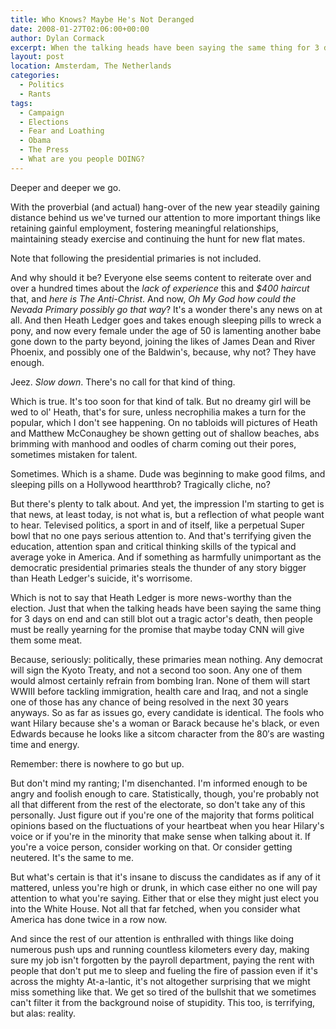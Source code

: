 ```yaml
---
title: Who Knows? Maybe He's Not Deranged
date: 2008-01-27T02:06:00+00:00
author: Dylan Cormack
excerpt: When the talking heads have been saying the same thing for 3 days on end and can still blot out a tragic actor's death, then people must be really yearning for the promise that maybe today CNN will give them some meat.
layout: post
location: Amsterdam, The Netherlands
categories:
  - Politics
  - Rants
tags:
  - Campaign
  - Elections
  - Fear and Loathing
  - Obama
  - The Press
  - What are you people DOING?
---
```

Deeper and deeper we go.

With the proverbial (and actual) hang-over of the new year steadily gaining distance behind us we've turned our attention to more important things like retaining gainful employment, fostering meaningful relationships, maintaining steady exercise and continuing the hunt for new flat mates.

Note that following the presidential primaries is not included.

And why should it be? Everyone else seems content to reiterate over and over a hundred times about the _lack of experience_ this and _$400 haircut_ that, and _here is The Anti-Christ_. And now, _Oh My God how could the Nevada Primary possibly go that way_? It's a wonder there's any news on at all. And then Heath Ledger goes and takes enough sleeping pills to wreck a pony, and now every female under the age of 50 is lamenting another babe gone down to the party beyond, joining the likes of James Dean and River Phoenix, and possibly one of the Baldwin's, because, why not? They have enough.

Jeez. _Slow down_. There's no call for that kind of thing.

Which is true. It's too soon for that kind of talk. But no dreamy girl will be wed to ol' Heath, that's for sure, unless necrophilia makes a turn for the popular, which I don't see happening. On no tabloids will pictures of Heath and Matthew McConaughey be shown getting out of shallow beaches, abs brimming with manhood and oodles of charm coming out their pores, sometimes mistaken for talent.

Sometimes. Which is a shame. Dude was beginning to make good films, and sleeping pills on a Hollywood heartthrob? Tragically cliche, no?

But there's plenty to talk about. And yet, the impression I'm starting to get is that news, at least today, is not what is, but a reflection of what people want to hear. Televised politics, a sport in and of itself, like a perpetual Super bowl that no one pays serious attention to. And that's terrifying given the education, attention span and critical thinking skills of the typical and average yoke in America. And if something as harmfully unimportant as the democratic presidential primaries steals the thunder of any story bigger than Heath Ledger's suicide, it's worrisome.

Which is not to say that Heath Ledger is more news-worthy than the election. Just that when the talking heads have been saying the same thing for 3 days on end and can still blot out a tragic actor's death, then people must be really yearning for the promise that maybe today CNN will give them some meat.

Because, seriously: politically, these primaries mean nothing. Any democrat will sign the Kyoto Treaty, and not a second too soon. Any one of them would almost certainly refrain from bombing Iran. None of them will start WWIII before tackling immigration, health care and Iraq, and not a single one of those has any chance of being resolved in the next 30 years anyways. So as far as issues go, every candidate is identical. The fools who want Hilary because she's a woman or Barack because he's black, or even Edwards because he looks like a sitcom character from the 80&#8242;s are wasting time and energy.

Remember: there is nowhere to go but up.

But don't mind my ranting; I'm disenchanted. I'm informed enough to be angry and foolish enough to care. Statistically, though, you're probably not all that different from the rest of the electorate, so don't take any of this personally. Just figure out if you're one of the majority that forms political opinions based on the fluctuations of your heartbeat when you hear Hilary's voice or if you're in the minority that make sense when talking about it. If you're a voice person, consider working on that. Or consider getting neutered. It's the same to me.

But what's certain is that it's insane to discuss the candidates as if any of it mattered, unless you're high or drunk, in which case either no one will pay attention to what you're saying. Either that or else they might just elect you into the White House. Not all that far fetched, when you consider what America has done twice in a row now.

And since the rest of our attention is enthralled with things like doing numerous push ups and running countless kilometers every day, making sure my job isn't forgotten by the payroll department, paying the rent with people that don't put me to sleep and fueling the fire of passion even if it's across the mighty At-a-lantic, it's not altogether surprising that we might miss something like that. We get so tired of the bullshit that we sometimes can't filter it from the background noise of stupidity. This too, is terrifying, but alas: reality.